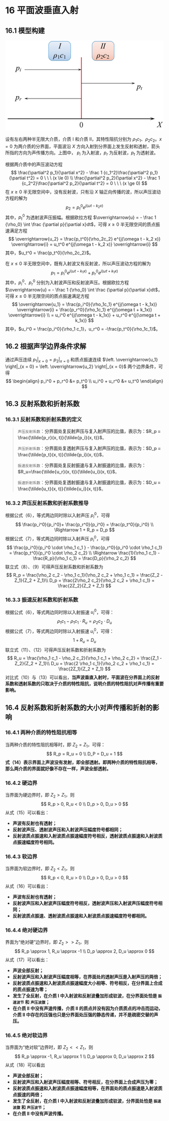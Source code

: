 # 16 平面波垂直入射

## 16.1 模型构建

![](../resources/Chapter1-声学基础/平面波垂直入射图.jpg)

设有左右两种半无限大介质，介质 $\mathrm{I}$ 和介质 $\mathrm{II}$，其特性阻抗分别为 $\rho_1c_1、\rho_2c_2$。$x = 0$ 为两介质的分界面，平面波沿 $X$ 方向入射到分界面上发生反射和透射，箭头所指的方向为声传播方向。上图中， $p_i$ 为入射波，$p_r$ 为反射波，$p_t$ 为透射波。

根据两介质中的声压波动方程
$$
\frac{\partial^2 p_1}{\partial x^2} - \frac 1 {c_1^2}\frac{\partial^2 p_1}{\partial t^2} = 0 \ \ \ (x \le 0) \\
\frac{\partial^2 p_2}{\partial x^2} - \frac 1 {c_2^2}\frac{\partial^2 p_2}{\partial t^2} = 0 \ \ \ (x \ge 0) 
$$
在 $x \ge 0$ 半无限空间中，没有反射波，只有沿 $X$ 轴正向传播的波，所以声压波动方程的解为
$$
p_2 = p_t^0 e^{j(\omega t - k_2x)}
$$
其中，$p_t^0$ 为透射波声压振幅。根据欧拉方程 $\overrightarrow{u} = - \frac 1 {\rho_0} \int \frac {\partial p}{\partial x}dt$，可得 $x \ge 0$ 半无限空间的质点振速满足方程
$$
\overrightarrow{u_2} = \frac{p_t^0}{\rho_2c_2} e^{j(\omega t - k_2 x)} \overrightarrow{i} = u_t^0 e^{j(\omega t - k_2 x)} \overrightarrow{i}
$$
其中，$u_t^0 = \frac{p_t^0}{\rho_2c_2}$。

在 $x \le 0$ 半无限空间中，既有入射波又有反射波，所以声压波动方程的解为
$$
p_1 = p_i^0 e^{j(\omega t - k_1 x)} + p_r^0 e^{j(\omega t + k_1 x)}
$$
其中，$p_i^0、p_r^0$ 分别为入射波声压和反射波声压。根据欧拉方程 $\overrightarrow{u} = - \frac 1 {\rho_0} \int \frac {\partial p}{\partial x}dt$，可得 $x \le 0$ 半无限空间的质点振速满足方程
$$
\overrightarrow{u_1} = \frac{p_i^0}{\rho_1c_1} e^{j(\omega t - k_1x)} \overrightarrow{i} + \frac{p_r^0}{\rho_1c_1} e^{j(\omega t + k_1x)} \overrightarrow{i} \\ 
= u_i^0 e^{j(\omega t - k_1x)} + u_r^0 e^{j(\omega t + k_1x)}
$$
其中，$u_i^0 = \frac{p_i^0}{\rho_1 c_1}，u_r^0 = -\frac{p_t^0}{\rho_1c_1}$。

## 16.2 根据声学边界条件求解

通过声压连续 $\left. p_1 \right|_{x = 0} = \left. p_2 \right|_{x = 0}$ 和质点振速连续 $\left. \overrightarrow{u_1} \right|_{x = 0} = \left. \overrightarrow{u_2} \right|_{x = 0}$ 两个边界条件，可得
$$
\begin{align}
p_i^0 + p_r^0 &= p_t^0 \\
u_i^0 + u_r^0 &= u_t^0
\end{align}
$$

## 16.3 反射系数和折射系数

### 16.3.1 反射系数和折射系数的定义

> `声压反射系数`：**分界面处复反射声压与复入射声压的比值，表示为：$R_p = \frac{\tilde{p_r}(x, t)}{\tilde{p_i}(x, t)}$**。
>
> `声压折射系数`：**分界面处复透射声压与复入射声压的比值，表示为：$D_p = \frac{\tilde{p_t}(x, t)}{\tilde{p_i}(x, t)}$**。
>
> `振速反射系数`：**分界面处复反射振速与复入射振速的比值，表示为：$R_u=\frac{\tilde{u_r}(x, t)}{\tilde{u_i}(x, t)}$**。
>
> `振速折射系数`：**分界面处复透射振速与复入射振速的比值，表示为：$D_u = \frac{\tilde{u_t}(x, t)}{\tilde{u_i}(x, t)}$**。

### 16.3.2 声压反射系数和折射系数推导

根据公式（6），等式两边同时除以入射声压 $p_i^0$，可得
$$
\frac{p_i^0}{p_i^0}+ \frac{p_r^0}{p_i^0} = \frac{p_t^0}{p_i^0} \\
\Rightarrow 1 + R_p = D_p
$$
根据公式（7），等式两边同时除以入射声压 $p_i^0$，可得
$$
\frac{p_i^0}{p_i^0 \cdot \rho_1 c_1 } - \frac{p_r^0}{p_i^0 \cdot \rho_1 c_1} = \frac{p_t^0}{p_i^0 \cdot \rho_2 c_2} \\
\Rightarrow \frac{1}{\rho_1 c_1} - \frac{R_p}{\rho_1 c_1} = \frac{D_p}{\rho_2 c_2}
$$
联立式（8）、（9）可得声压反射系数和折射系数为
$$
R_p = \frac{\rho_2 c_2 - \rho_1 c_1}{\rho_2 c_2 + \rho_1 c_1}  = \frac{Z_2 - Z_1}{Z_2 + Z_1}\\
D_p = \frac{2\rho_2 c_2}{\rho_2 c_2 + \rho_1 c_1} = \frac{2Z_2}{Z_2 + Z_1}
$$

### 16.3.3 振速反射系数和折射系数

根据公式（6），等式两边同时除以入射振速 $u_i^0$，可得：
$$
\begin{equation}
\rho_1 c_1 - \rho_1 c_1 \cdot R_u = \rho_2 c_2 \cdot D_u
\end{equation}
$$
根据公式（7），等式两边同时除以入射振速 $u_i^0$，可得：
$$
1 + R_u = D_u
$$
联立式（11）、（12）可得声压反射系数和折射系数为
$$
R_u = \frac{\rho_1 c_1 - \rho_2 c_2}{\rho_1 c_1 + \rho_2 c_2} = \frac{Z_1 - Z_2}{Z_2 + Z_1}\\
D_u = \frac{2 \rho_1 c_1}{\rho_2 c_2 + \rho_1 c_1} = \frac{2Z_1}{Z_2 + Z_1}
$$
对比式（10）与（13）可以看出，**当声波垂直入射时，平面波在分界面上的反射系数和透射系数的只取决于介质的特性阻抗，说明介质的特性阻抗对声传播有重要影响。**

## 16.4 反射系数和折射系数的大小对声传播和折射的影响

### 16.4.1 两种介质的特性阻抗相等

当两种介质的特性阻抗相等时，即 $Z_2 = Z_1$，可得：
$$
R_p = R_u = 0 \\
D_P = D_u = 1
$$
**式（14）表示界面上声波没有发射，即全部透射。即两种介质的特性阻抗相等，那么两介质的界面就好像不存在一样，声波全部透射。**

### 16.4.2 硬边界

当界面为硬边界时，即 $Z_2 > Z_1$，则
$$
R_p > 0, R_u < 0 \\
D_p > 0, D_u > 0
$$
从式（15）可以看出：

- **声波有反射也有透射；**
- **反射波声压、透射波声压和入射波声压幅度符号都相同；**
- **反射波质点振速和入射波质点振速幅度符号相反，透射波质点振速和入射波质点振速幅度符号相同。**

### 16.4.3 软边界

当界面为软边界时，即 $Z_2 < Z_1$，则
$$
R_p < 0, R_u > 0 \\
D_p > 0, D_u > 0
$$
从式（16）可以看出：

- **声波有反射也有透射；**
- **反射波声压和入射波声压幅度符号相反，透射波声压和入射波声压幅度符号相同；**
- **反射波质点振速、透射波质点振速和入射波质点振速幅度符号都相同。**

### 16.4.4 绝对硬边界

界面为“绝对硬”边界时，即 $Z_2 >> Z_1$，则 
$$
R_p \approx 1, R_u \approx -1 \\
D_p \approx 2, D_u \approx 0
$$
从式（17）可以看出：

- **声波全部反射；**
- **反射波声压和入射波声压幅度相等，在界面处的透射声压是入射声压的两倍；**
- **反射波质点振速和入射波质点振速幅度大小相等、符号相反，在分界面上合成的质点振速为零；**
- **发生了全反射，在介质 $\mathrm{I}$ 中入射波和反射波叠加形成驻波，在分界面处恰是 `振速波节` 和 `声压波腹`；**
- **在介质 $\mathrm{II}$ 中没有声速传播，介质 $\mathrm{II}$ 的质点并没有因为介质质点的冲击而运动，介质 $\mathrm{II}$ 中存在的压强也只是分界面处压强的静态传递，并不是疏密交替的声压。**

### 16.4.5 绝对软边界

当界面为“绝对软”边界时，即 $Z_2 << Z_1$，则
$$
R_p \approx -1, R_u \approx 1 \\
D_p \approx 0, D_u \approx 2
$$
从式（18）可以看出

- **声波全部反射；**
- **反射波声压和入射波声压幅度相等、符号相反，在分界面上合成声压为零；**
- **反射波质点振速和入射波质点振速幅度相等，在界面处的质点振速是入射波质点振速的两倍；**
- **发生了全反射，在介质 $\mathrm{I}$ 中入射波和反射波叠加形成驻波，分界面处恰是 `振速波腹` 和 `声压波节`；**
- **在介质 $\mathrm{II}$ 中没有声波传播。**